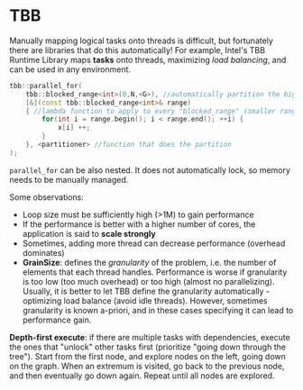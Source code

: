 # TBB
Manually mapping logical tasks onto threads is difficult, but fortunately there are libraries that do this automatically! For example, Intel's TBB Runtime Library maps **tasks** onto threads, maximizing *load balancing*, and can be used in any environment.

```cpp
tbb::parallel_for(
    tbb::blocked_range<int>(0,N,<G>), //automatically partition the big range (from 0 to N) in a set of smaller ranges
    [&](const tbb::blocked_range<int>& range) 
    { //lambda function to apply to every "blocked_range" (smaller range object => garanteed to be contiguous)
        for(int i = range.begin(); i < range.end(); ++i) {
            x[i] ++;
        }
    }, <partitioner> //function that does the partition
);
```

`parallel_for` can be also nested. It does not automatically lock, so memory needs to be manually managed.

Some observations:
- Loop size must be sufficiently high (>1M) to gain performance
- If the performance is better with a higher number of cores, the application is said to **scale strongly**
- Sometimes, adding more thread can decrease performance (overhead dominates)
- **GrainSize**: defines the *granularity* of the problem, i.e. the number of elements that each thread handles. Performance is worse if granularity is too low (too much overhead) or too high (almost no parallelizing). Usually, it is better to let TBB define the granularity automatically - optimizing load balance (avoid idle threads). However, sometimes granularity is known a-priori, and in these cases specifying it can lead to performance gain.

**Depth-first execute**: if there are multiple tasks with dependencies, execute the ones that "unlock" other tasks first (prioritize "going down through the tree"). 
Start from the first node, and explore nodes on the left, going down on the graph. When an extremum is visited, go back to the previous node, and then eventually go down again. Repeat until all nodes are explored.
